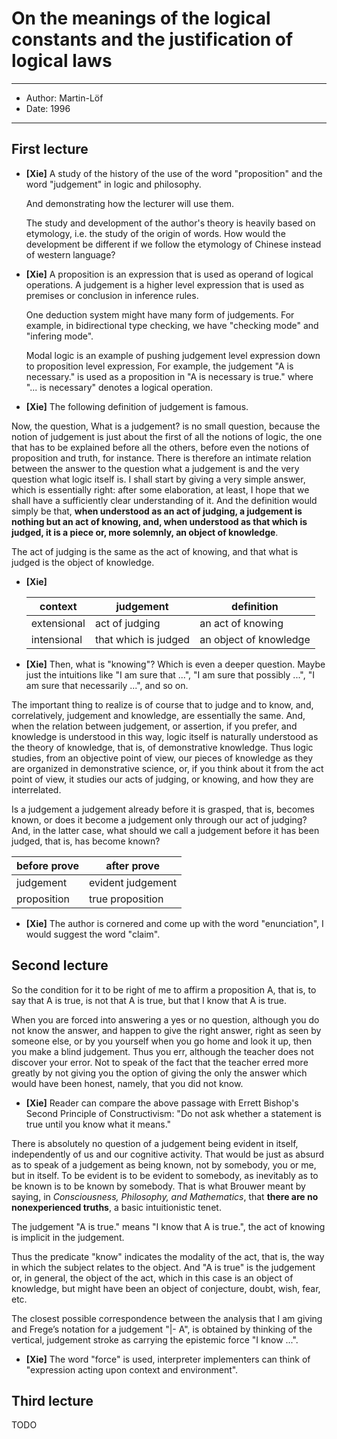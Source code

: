 # On the meanings of the logical constants and the justification of logical laws

------
- Author: Martin-Löf
- Date: 1996
------

## First lecture

- **[Xie]**
  A study of the history of the use of the word "proposition"
  and the word "judgement" in logic and philosophy.

  And demonstrating how the lecturer will use them.

  The study and development of the author's theory
  is heavily based on etymology, i.e. the study of the origin of words.
  How would the development be different
  if we follow the etymology of Chinese instead of western language?

- **[Xie]** A proposition is an expression that is used as operand of logical operations.
  A judgement is a higher level expression that is used as premises or conclusion in inference rules.

  One deduction system might have many form of judgements.
  For example, in bidirectional type checking, we have "checking mode" and "infering mode".

  Modal logic is an example of pushing judgement level expression down to proposition level expression,
  For example, the judgement "A is necessary."
  is used as a proposition in "A is necessary is true."
  where "... is necessary" denotes a logical operation.

- **[Xie]** The following definition of judgement is famous.

Now, the question, What is a judgement? is no small question,
because the notion of judgement is just about the first of all the notions of logic,
the one that has to be explained before all the others,
before even the notions of proposition and truth, for instance.
There is therefore an intimate relation between the answer to the question
what a judgement is and the very question what logic itself is.
I shall start by giving a very simple answer,
which is essentially right: after some elaboration, at least,
I hope that we shall have a sufficiently clear understanding of it.
And the definition would simply be that,
**when understood as an act of judging, a judgement is nothing but an act of knowing,
and, when understood as that which is judged, it is a piece or, more solemnly, an object of knowledge**.

The act of judging is the same as the act of knowing,
and that what is judged is the object of knowledge.

- **[Xie]**

  | context     | judgement            | definition             |
  |-------------|----------------------|------------------------|
  | extensional | act of judging       | an act of knowing      |
  | intensional | that which is judged | an object of knowledge |

- **[Xie]** Then, what is "knowing"? Which is even a deeper question.
  Maybe just the intuitions like
  "I am sure that ...",
  "I am sure that possibly ...",
  "I am sure that necessarily ...",
  and so on.

The important thing to realize is
of course that to judge and to know,
and, correlatively, judgement and knowledge,
are essentially the same.
And, when the relation between judgement, or assertion, if you prefer,
and knowledge is understood in this way,
logic itself is naturally understood as the theory of knowledge,
that is, of demonstrative knowledge.
Thus logic studies, from an objective point of view, our pieces of knowledge
as they are organized in demonstrative science,
or, if you think about it from the act point of view,
it studies our acts of judging, or knowing, and how they are interrelated.

Is a judgement a judgement already before it is grasped, that is, becomes known,
or does it become a judgement only through our act of judging?
And, in the latter case, what should we call a judgement
before it has been judged, that is, has become known?

| before prove | after prove       |
|--------------|-------------------|
| judgement    | evident judgement |
| proposition  | true proposition  |

- **[Xie]** The author is cornered and come up with the word "enunciation",
  I would suggest the word "claim".

## Second lecture

So the condition for it to be right of me to affirm a proposition A,
that is, to say that A is true, is not that A is true, but that I know that A is true.

When you are forced into answering a yes or no question,
although you do not know the answer, and happen to give the right answer,
right as seen by someone else, or by you yourself when you go home and look it up,
then you make a blind judgement. Thus you err, although the teacher does not discover your error.
Not to speak of the fact that the teacher erred more greatly
by not giving you the option of giving the only the answer
which would have been honest, namely, that you did not know.

- **[Xie]**
  Reader can compare the above passage with Errett Bishop's Second Principle of Constructivism:
  "Do not ask whether a statement is true until you know what it means."

There is absolutely no question of a judgement being evident in itself,
independently of us and our cognitive activity.
That would be just as absurd as to speak of a judgement as being known,
not by somebody, you or me, but in itself.
To be evident is to be evident to somebody,
as inevitably as to be known is to be known by somebody.
That is what Brouwer meant by saying, in *Consciousness, Philosophy, and Mathematics*, that
**there are no nonexperienced truths**, a basic intuitionistic tenet.


The judgement "A is true." means "I know that A is true.",
the act of knowing is implicit in the judgement.

Thus the predicate "know" indicates the modality of the act,
that is, the way in which the subject relates to the object.
And "A is true" is the judgement or, in general, the object of the act,
which in this case is an object of knowledge,
but might have been an object of conjecture, doubt, wish, fear, etc.

The closest possible correspondence between the analysis that I am giving
and Frege’s notation for a judgement "|- A", is obtained by
thinking of the vertical, judgement stroke as carrying the epistemic force "I know ...".

- **[Xie]** The word "force" is used, interpreter implementers
  can think of "expression acting upon context and environment".

## Third lecture

TODO
